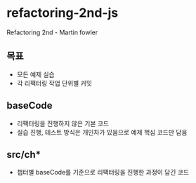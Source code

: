 # refactoring-2nd-js
Refactoring 2nd - Martin fowler


## 목표
- 모든 예제 실습
- 각 리팩터링 작업 단위별 커밋

## baseCode
- 리팩터링을 진행하지 않은 기본 코드
- 실습 진행, 테스트 방식은 개인차가 있음으로 예제 핵심 코드만 담음

## src/ch*
- 챕터별 baseCode를 기준으로 리팩터링을 진행한 과정이 담긴 코드
